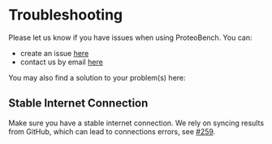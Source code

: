 # Troubleshooting

Please let us know if you have issues when using ProteoBench. You can:

- create an issue [here](https://github.com/Proteobench/ProteoBench/issues/new/choose)
- contact us by email [here](mailto:proteobench@eubic-ms.org?subject=ProteoBench_troubleshooting)

You may also find a solution to your problem(s) here:

## Stable Internet Connection

Make sure you have a stable internet connection. We rely on syncing results from GitHub, 
which can lead to connections errors, see [#259](https://github.com/Proteobench/ProteoBench/issues/259).
